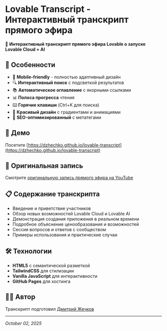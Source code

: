# Lovable Transcript - Интерактивный транскрипт прямого эфира

🎥 **Интерактивный транскрипт прямого эфира Lovable о запуске Lovable Cloud + AI**

## 🌟 Особенности

- 📱 **Mobile-friendly** - полностью адаптивный дизайн
- 🔍 **Интерактивный поиск** с подсветкой результатов
- 📚 **Автоматическое оглавление** с якорными ссылками
- 📊 **Полоса прогресса** чтения
- ⌨️ **Горячие клавиши** (Ctrl+K для поиска)
- 🎨 **Красивый дизайн** с градиентами и анимациями
- 🔗 **SEO-оптимизированный** с метатегами

## 🚀 Демо

Посетите [https://dzhechko.github.io/lovable-transcript](https://dzhechko.github.io/lovable-transcript)

## 🎥 Оригинальная запись

Смотрите [оригинальную запись прямого эфира на YouTube](https://www.youtube.com/watch?v=Xqams9Ao8bI)

## 📋 Содержание транскрипта

- Введение и приветствие участников
- Обзор новых возможностей Lovable Cloud и Lovable AI
- Демонстрация создания приложения в реальном времени
- Подробное объяснение ценообразования и возможностей
- Сессия вопросов и ответов с сообществом
- Примеры использования и практические случаи

## 🛠️ Технологии

- **HTML5** с семантической разметкой
- **TailwindCSS** для стилизации
- **Vanilla JavaScript** для интерактивности
- **GitHub Pages** для хостинга

## 👨‍💻 Автор

Транскрипт подготовил [Дмитрий Жечков](https://t.me/llm_notes)

---

*October 02, 2025*